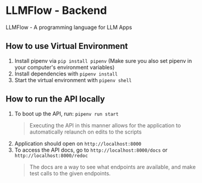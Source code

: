 # LLMFlow - Backend

LLMFlow - A programming language for LLM Apps

## How to use Virtual Environment

1. Install pipenv via `pip install pipenv` (Make sure you also set pipenv in your computer's environment variables)
2. Install dependencies with `pipenv install`
3. Start the virtual environment with `pipenv shell`

## How to run the API locally

1. To boot up the API, run: `pipenv run start`
   > Executing the API in this manner allows for the application to automatically relaunch on edits to the scripts
2. Application should open on `http://localhost:8000`
3. To access the API docs, go to `http://localhost:8000/docs` or `http://localhost:8000/redoc`
   > The docs are a way to see what endpoints are available, and make test calls to the given endpoints.
